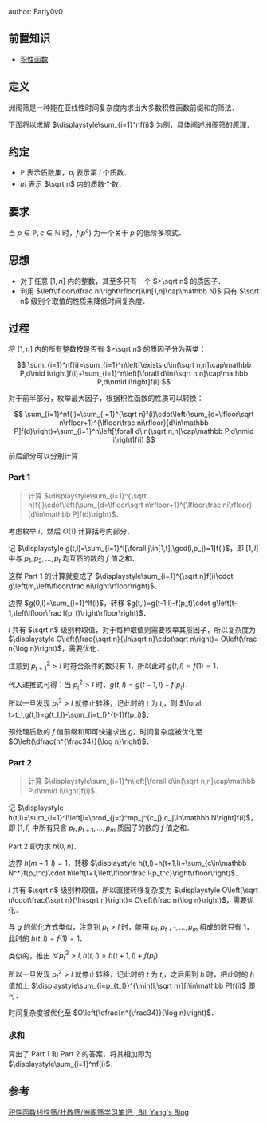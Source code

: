 author: Early0v0

## 前置知识

-   [积性函数](./basic.md#积性函数)

## 定义

洲阁筛是一种能在亚线性时间复杂度内求出大多数积性函数前缀和的筛法．

下面将以求解 $\displaystyle\sum_{i=1}^nf(i)$ 为例，具体阐述洲阁筛的原理．

## 约定

-   $\mathbb P$ 表示质数集，$p_i$ 表示第 $i$ 个质数．
-   $m$ 表示 $\sqrt n$ 内的质数个数．

## 要求

当 $p\in\mathbb P,c\in\mathbb N$ 时，$f(p^c)$ 为一个关于 $p$ 的低阶多项式．

## 思想

-   对于任意 $[1,n]$ 内的整数，其至多只有一个 $>\sqrt n$ 的质因子．
-   利用 $\left\lfloor\dfrac ni\right\rfloor(i\in[1,n]\cap\mathbb N)$ 只有 $\sqrt n$ 级别个取值的性质来降低时间复杂度．

## 过程

将 $[1,n]$ 内的所有整数按是否有 $>\sqrt n$ 的质因子分为两类：

$$
\sum_{i=1}^nf(i)=\sum_{i=1}^n\left[\exists d\in(\sqrt n,n]\cap\mathbb P,d\mid i\right]f(i)+\sum_{i=1}^n\left[\forall d\in(\sqrt n,n]\cap\mathbb P,d\nmid i\right]f(i)
$$

对于前半部分，枚举最大因子，根据积性函数的性质可以转换：

$$
\sum_{i=1}^nf(i)=\sum_{i=1}^{\sqrt n}f(i)\cdot\left(\sum_{d=\lfloor\sqrt n\rfloor+1}^{\lfloor\frac ni\rfloor}[d\in\mathbb P]f(d)\right)+\sum_{i=1}^n\left[\forall d\in(\sqrt n,n]\cap\mathbb P,d\nmid i\right]f(i)
$$

前后部分可以分别计算．

### Part 1

> 计算 $\displaystyle\sum_{i=1}^{\sqrt n}f(i)\cdot\left(\sum_{d=\lfloor\sqrt n\rfloor+1}^{\lfloor\frac ni\rfloor}[d\in\mathbb P]f(d)\right)$．

考虑枚举 $i$，然后 $O(1)$ 计算括号内部分．

记 $\displaystyle g(t,l)=\sum_{i=1}^l[\forall j\in[1,t],\gcd(i,p_j)=1]f(i)$，即 $[1,l]$ 中与 $p_1,p_2,\dots,p_t$ 均互质的数的 $f$ 值之和．

这样 Part 1 的计算就变成了 $\displaystyle\sum_{i=1}^{\sqrt n}f(i)\cdot g\left(m,\left\lfloor\frac ni\right\rfloor\right)$．

边界 $g(0,l)=\sum_{i=1}^lf(i)$，转移 $g(t,l)=g(t-1,l)-f(p_t)\cdot g\left(t-1,\left\lfloor\frac l{p_t}\right\rfloor\right)$．

$l$ 共有 $\sqrt n$ 级别种取值，对于每种取值则需要枚举其质因子，所以复杂度为 $\displaystyle O\left(\frac{\sqrt n}{\ln\sqrt n}\cdot\sqrt n\right)= O\left(\frac n{\log n}\right)$，需要优化．

注意到 $p_{t+1}^2>l$ 时符合条件的数只有 $1$，所以此时 $g(t,l)=f(1)=1$．

代入递推式可得：当 $p_t^2>l$ 时，$g(t,l)=g(t-1,l)-f(p_t)$．

所以一旦发现 $p_t^2>l$ 就停止转移，记此时的 $t$ 为 $t_l$，则 $\forall t>t_l,g(t,l)=g(t_l,l)-\sum_{i=t_l}^{t-1}f(p_i)$．

预处理质数的 $f$ 值前缀和即可快速求出 $g$，时间复杂度被优化至 $O\left(\dfrac{n^{\frac34}}{\log n}\right)$．

### Part 2

> 计算 $\displaystyle\sum_{i=1}^n\left[\forall d\in(\sqrt n,n]\cap\mathbb P,d\nmid i\right]f(i)$．

记 $\displaystyle h(t,l)=\sum_{i=1}^l\left[i=\prod_{j=t}^mp_j^{c_j},c_j\in\mathbb N\right]f(i)$，即 $[1,l]$ 中所有只含 $p_t,p_{t+1},\dots,p_m$ 质因子的数的 $f$ 值之和．

Part 2 即为求 $h(0,n)$．

边界 $h(m+1,l)=1$，转移 $\displaystyle h(t,l)=h(t+1,l)+\sum_{c\in\mathbb N^*}f(p_t^c)\cdot h\left(t+1,\left\lfloor\frac l{p_t^c}\right\rfloor\right)$．

$l$ 共有 $\sqrt n$ 级别种取值，所以直接转移复杂度为 $\displaystyle O\left(\sqrt n\cdot\frac{\sqrt n}{\ln\sqrt n}\right)= O\left(\frac n{\log n}\right)$，需要优化．

与 $g$ 的优化方式类似，注意到 $p_t>l$ 时，能用 $p_t,p_{t+1},\dots,p_m$ 组成的数只有 $1$，此时的 $h(t,l)=f(1)=1$．

类似的，推出 $\forall p_t^2>l,h(t,l)=h(t+1,l)+f(p_t)$．

所以一旦发现 $p_t^2>l$ 就停止转移，记此时的 $t$ 为 $t_l$，之后用到 $h$ 时，把此时的 $h$ 值加上 $\displaystyle\sum_{i=p_{t_l}}^{\min(l,\sqrt n)}[i\in\mathbb P]f(i)$ 即可．

时间复杂度被优化至 $O\left(\dfrac{n^{\frac34}}{\log n}\right)$．

### 求和

算出了 Part 1 和 Part 2 的答案，将其相加即为 $\displaystyle\sum_{i=1}^nf(i)$．

## 参考

[积性函数线性筛/杜教筛/洲阁筛学习笔记 | Bill Yang's Blog](https://blog.bill.moe/multiplicative-function-sieves-notes)
